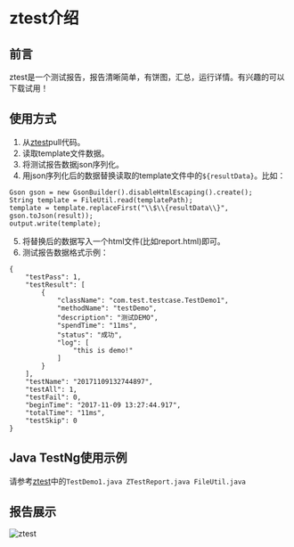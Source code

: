 # ztest介绍

## 前言

ztest是一个测试报告，报告清晰简单，有饼图，汇总，运行详情。有兴趣的可以下载试用！

## 使用方式

1. 从[ztest](https://github.com/zhangfei19841004/ztest)pull代码。
2. 读取template文件数据。
3. 将测试报告数据json序列化。
4. 用json序列化后的数据替换读取的template文件中的`${resultData}`。比如：

```
Gson gson = new GsonBuilder().disableHtmlEscaping().create();
String template = FileUtil.read(templatePath);
template = template.replaceFirst("\\$\\{resultData\\}", gson.toJson(result));
output.write(template);
```

5. 将替换后的数据写入一个html文件(比如report.html)即可。
6. 测试报告数据格式示例：

```
{
    "testPass": 1,
    "testResult": [
        {
            "className": "com.test.testcase.TestDemo1",
            "methodName": "testDemo",
            "description": "测试DEMO",
            "spendTime": "11ms",
            "status": "成功",
            "log": [
                "this is demo!"
            ]
        }
    ],
    "testName": "20171109132744897",
    "testAll": 1,
    "testFail": 0,
    "beginTime": "2017-11-09 13:27:44.917",
    "totalTime": "11ms",
    "testSkip": 0
}
```

## Java TestNg使用示例

请参考[ztest](https://github.com/zhangfei19841004/ztest)中的`TestDemo1.java ZTestReport.java FileUtil.java`

## 报告展示

![ztest](https://github.com/zhangfei19841004/ztest/blob/master/ztest.png)
